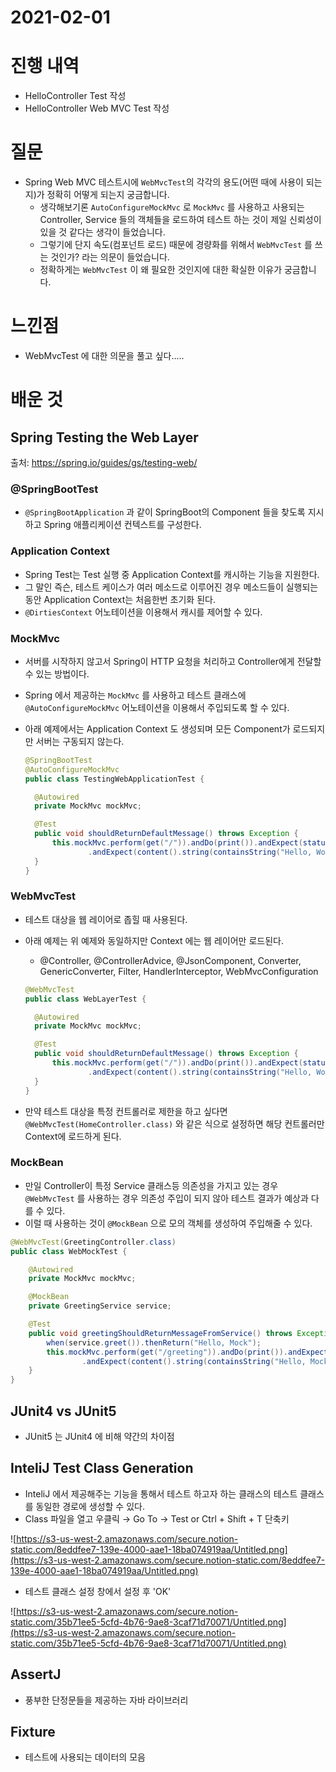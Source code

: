 # 2021-02-01

# 진행 내역

- HelloController Test 작성
- HelloController Web MVC Test 작성

# 질문

- Spring Web MVC 테스트시에  `WebMvcTest`의 각각의 용도(어떤 때에 사용이 되는지)가 정확히 어떻게 되는지 궁금합니다.
  - 생각해보기론 `AutoConfigureMockMvc` 로 `MockMvc` 를 사용하고 사용되는 Controller, Service 들의 객체들을 로드하여 테스트 하는 것이 제일 신뢰성이 있을 것 같다는 생각이 들었습니다.
  - 그렇기에 단지 속도(컴포넌트 로드) 때문에 경량화를 위해서 `WebMvcTest` 를 쓰는 것인가? 라는 의문이 들었습니다.
  - 정확하게는 `WebMvcTest` 이 왜 필요한 것인지에 대한 확실한 이유가 궁금합니다.

# 느낀점

- WebMvcTest 에 대한 의문을 풀고 싶다.....

# 배운 것

## Spring Testing the Web Layer

출처: https://spring.io/guides/gs/testing-web/

### @SpringBootTest

- `@SpringBootApplication` 과 같이 SpringBoot의 Component 들을 찾도록 지시하고 Spring 애플리케이션 컨텍스트를 구성한다.

### Application Context

- Spring Test는 Test 실행 중 Application Context를 캐시하는 기능을 지원한다.
- 그 말인 즉슨, 테스트 케이스가 여러 메소드로 이루어진 경우 메소드들이 실행되는 동안 Application Context는 처음한번 초기화 된다.
- `@DirtiesContext` 어노테이션을 이용해서 캐시를 제어할 수 있다.

### MockMvc

- 서버를 시작하지 않고서 Spring이 HTTP 요청을 처리하고 Controller에게 전달할 수 있는 방법이다.

- Spring 에서 제공하는 `MockMvc` 를 사용하고 테스트 클래스에 `@AutoConfigureMockMvc` 어노테이션을 이용해서 주입되도록 할 수 있다.

- 아래 예제에서는 Application Context 도 생성되며 모든 Component가 로드되지만 서버는 구동되지 않는다.

  ```java
  @SpringBootTest
  @AutoConfigureMockMvc
  public class TestingWebApplicationTest {
  
  	@Autowired
  	private MockMvc mockMvc;
  
  	@Test
  	public void shouldReturnDefaultMessage() throws Exception {
  		this.mockMvc.perform(get("/")).andDo(print()).andExpect(status().isOk())
  				.andExpect(content().string(containsString("Hello, World")));
  	}
  }
  ```

### WebMvcTest

- 테스트 대상을 웹 레이어로 좁힐 때 사용된다.

- 아래 예제는 위 예제와 동일하지만 Context 에는 웹 레이어만 로드된다.

  - @Controller, @ControllerAdvice, @JsonComponent, Converter, GenericConverter, Filter, HandlerInterceptor, WebMvcConfiguration

  ```java
  @WebMvcTest
  public class WebLayerTest {
  
  	@Autowired
  	private MockMvc mockMvc;
  
  	@Test
  	public void shouldReturnDefaultMessage() throws Exception {
  		this.mockMvc.perform(get("/")).andDo(print()).andExpect(status().isOk())
  				.andExpect(content().string(containsString("Hello, World")));
  	}
  }
  ```

- 만약 테스트 대상을 특정 컨트롤러로 제한을 하고 싶다면 `@WebMvcTest(HomeController.class)` 와 같은 식으로 설정하면 해당 컨트롤러만 Context에 로드하게 된다.

### MockBean

- 만일 Controller이 특정 Service 클래스등 의존성을 가지고 있는 경우 `@WebMvcTest` 를 사용하는 경우 의존성 주입이 되지 않아 테스트 결과가 예상과 다를 수 있다.
- 이럴 때 사용하는 것이 `@MockBean` 으로 모의 객체를 생성하여 주입해줄 수 있다.

```java
@WebMvcTest(GreetingController.class)
public class WebMockTest {

	@Autowired
	private MockMvc mockMvc;

	@MockBean
	private GreetingService service;

	@Test
	public void greetingShouldReturnMessageFromService() throws Exception {
		when(service.greet()).thenReturn("Hello, Mock");
		this.mockMvc.perform(get("/greeting")).andDo(print()).andExpect(status().isOk())
				.andExpect(content().string(containsString("Hello, Mock")));
	}
}
```

## JUnit4 vs JUnit5

- JUnit5 는 JUnit4 에 비해 약간의 차이점

## InteliJ Test Class Generation

- InteliJ 에서 제공해주는 기능을 통해서 테스트 하고자 하는 클래스의 테스트 클래스를 동일한 경로에 생성할 수 있다.
- Class 파일을 열고 우클릭 → Go To → Test or Ctrl + Shift + T 단축키

![https://s3-us-west-2.amazonaws.com/secure.notion-static.com/8eddfee7-139e-4000-aae1-18ba074919aa/Untitled.png](https://s3-us-west-2.amazonaws.com/secure.notion-static.com/8eddfee7-139e-4000-aae1-18ba074919aa/Untitled.png)

- 테스트 클래스 설정 창에서 설정 후 'OK'

![https://s3-us-west-2.amazonaws.com/secure.notion-static.com/35b71ee5-5cfd-4b76-9ae8-3caf71d70071/Untitled.png](https://s3-us-west-2.amazonaws.com/secure.notion-static.com/35b71ee5-5cfd-4b76-9ae8-3caf71d70071/Untitled.png)

## AssertJ

- 풍부한 단정문들을 제공하는 자바 라이브러리

## Fixture

- 테스트에 사용되는 데이터의 모음